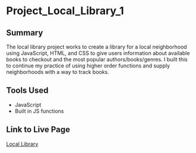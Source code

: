 # Project_Local_Library_1

## Summary
The local library project works to create a library for a local neighborhood using JavaScript, HTML, and CSS
to give users information about available books to checkout and the most popular authors/books/genres.
I built this to continue my practice of using higher order functions and supply neighborhoods with a way to track books.

## Tools Used
- JavaScript
- Built in JS functions

## Link to Live Page
[Local Library](https://erichill41.github.io/Project_Local_Library_1/public/index.html)

